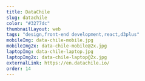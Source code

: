 ```yaml
---
title: DataChile
slug: datachile
color: "#3277dc"
thumbnailLayout: web
tags: "design,front-end development,react,d3plus"
mobileImg: data-chile-mobile.jpg
mobileImg2x: data-chile-mobile@2x.jpg
laptopImg: data-chile-laptop.jpg
laptopImg2x: data-chile-laptop@2x.jpg
externalLink: https://en.datachile.io/
order: 14
---
```

